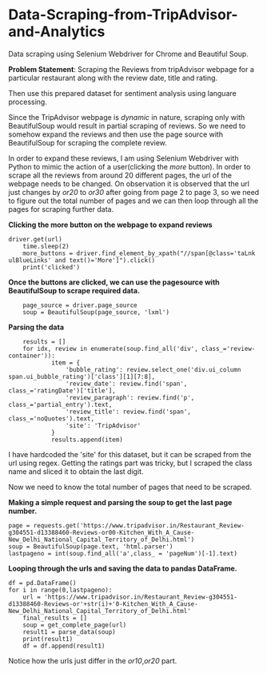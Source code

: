 # Data-Scraping-from-TripAdvisor-and-Analytics

Data scraping using Selenium Webdriver for Chrome and Beautiful Soup.

**Problem Statement**: Scraping the Reviews from tripAdvisor webpage for a particular restaurant along with the review date, title and rating. 

Then use this prepared dataset for sentiment analysis using languare processing.

Since the TripAdvisor webpage is *dynamic* in nature, scraping only with BeautifulSoup would result in partial scraping of reviews. So we need to 
somehow expand the reviews and then use the page source with BeautifulSoup for scraping the complete review.

In order to expand these reviews, I am using Selenium Webdriver with Python to mimic the action of a user(clicking the *more* button).
In order to scrape all the reviews from around 20 different pages, the url of the webpage needs to be changed. On observation it is observed that
the url just changes by *or20* to *or30* after going from page 2 to page 3, so we need to figure out the total number of pages and we can then
loop through all the pages for scraping further data.

**Clicking the more button on the webpage to expand reviews**
```
driver.get(url)
    time.sleep(2)
    more_buttons = driver.find_element_by_xpath("//span[@class='taLnk ulBlueLinks' and text()='More']").click()
    print('clicked')
```

**Once the buttons are clicked, we can use the pagesource with BeautifulSoup to scrape required data.**
```
    page_source = driver.page_source
    soup = BeautifulSoup(page_source, 'lxml')
```
**Parsing the data**
```
    results = []
    for idx, review in enumerate(soup.find_all('div', class_='review-container')):
            item = {
                'bubble_rating': review.select_one('div.ui_column span.ui_bubble_rating')['class'][1][7:8],
                'review_date': review.find('span', class_='ratingDate')['title'],
                'review_paragraph': review.find('p', class_='partial_entry').text,
                'review_title': review.find('span', class_='noQuotes').text,
                'site': 'TripAdvisor'
            }
            results.append(item)
```
I have hardcoded the 'site' for this dataset, but it can be scraped from the url using regex. Getting the ratings part was tricky, but I
scraped the class name and sliced it to obtain the last digit.

Now we need to know the total number of pages that need to be scraped.

**Making a simple request and parsing the soup to get the last page number.**


```
page = requests.get('https://www.tripadvisor.in/Restaurant_Review-g304551-d13388460-Reviews-or00-Kitchen_With_A_Cause-New_Delhi_National_Capital_Territory_of_Delhi.html')
soup = BeautifulSoup(page.text, 'html.parser')
lastpageno = int(soup.find_all('a',class_ = 'pageNum')[-1].text)
```

**Looping through the urls and saving the data to pandas DataFrame.**
```
df = pd.DataFrame()
for i in range(0,lastpageno):
    url = 'https://www.tripadvisor.in/Restaurant_Review-g304551-d13388460-Reviews-or'+str(i)+'0-Kitchen_With_A_Cause-New_Delhi_National_Capital_Territory_of_Delhi.html'
    final_results = []
    soup = get_complete_page(url)
    result1 = parse_data(soup)
    print(result1)
    df = df.append(result1)
```

Notice how the urls just differ in the *or10*,*or20* part.
